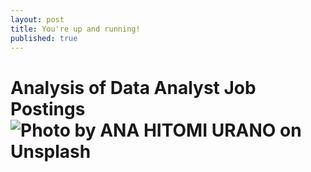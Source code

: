 ```yaml
---
layout: post
title: You're up and running!
published: true
---
```

# Analysis of Data Analyst Job Postings![<span>Photo by <a href="https://unsplash.com/@hiranoph?utm_source=unsplash&amp;utm_medium=referral&amp;utm_content=creditCopyText">ANA HITOMI URANO</a> on <a href="https://unsplash.com/t/business-work?utm_source=unsplash&amp;utm_medium=referral&amp;utm_content=creditCopyText">Unsplash</a></span>]({{site.baseurl}}/_posts/ana-hitomi-urano-h2FMXm1sN98-unsplash.jpg)

